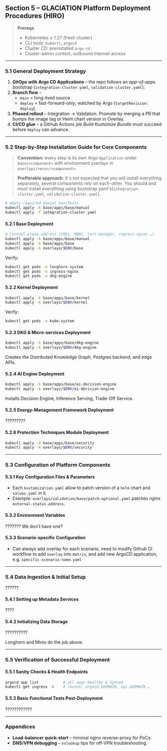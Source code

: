 ## Section&nbsp;5 – GLACIATION Platform Deployment Procedures (HIRO)

> **Prereqs**  
> * Kubernetes ≥ 1.27 (fresh cluster)  
> * CLI tools: `kubectl`, `argocd`
> * Cluster CD: preinstalled `argo-cd`
> * Cluster-admin context, outbound Internet access  

---

### 5.1 General Deployment Strategy  

1. **GitOps with Argo CD Applications** – the repo follows an *app-of-apps* bootstrap (`integration-cluster.yaml`, `validation-cluster.yaml`).  
2. **Branch flow** –  
   * `main` = long-lived source  
   * `deploy` = fast-forward-only; watched by Argo (`targetRevision: deploy`).  
3. **Phased rollout** – Integration → Validation. Promote by merging a PR that bumps the image tag or Helm chart version in Overlay.  
4. **CI/CD glue** – a GitHub Actions job *Build Kustomize Bundle* must succeed before `deploy` can advance.  

---

### 5.2 Step-by-Step Installation Guide for Core Components  

> **Convention:** every step is its own Argo `Application` under `base/<component>` with environment overlays in `overlays/<env>/<component>`. 

> **Prefferable approach:** It´s not expected that you will install everything separately, several components rely on each-other. You should and must install everything using bootstrap yaml's(`integration-cluster.yaml`, `validation-cluster.yaml`). 

```bash
# Apply required manual manifests
kubectl apply -k base/apps/base/manual
kubectl apply -f integration-cluster.yaml
```


#### 5.2.1 Base Deployment 

```bash
# Control-plane add-ons (CRDs, RBAC, cert-manager, ingress-nginx …)
kubectl apply -k base/apps/base/manual
kubectl apply -k base/apps/base
kubectl apply -k overlays/$ENV/base
```

Verify:
```bash
kubectl get pods -n longhorn-system
kubectl get pods -n ingress-nginx
kubectl get pods -n dkg-engine
```


#### 5.2.2 Kernel Deployment  

```bash
kubectl apply -k base/apps/base/kernel
kubectl apply -k overlays/$ENV/kernel
```

Verify:
```bash
kubectl get pods -n kube-system
```

#### 5.2.3 DKG & Micro-services Deployment  

```bash
kubectl apply -k base/apps/base/dkg-engine
kubectl apply -k overlays/$ENV/dkg-engine
```
Creates the Distributed Knowledge Graph, Postgres backend, and edge APIs.

#### 5.2.4 AI Engine Deployment  

```bash
kubectl apply -k base/apps/base/ai-decision-engine
kubectl apply -k overlays/$ENV/ai-decision-engine
```
Installs Decision Engine, Inference Serving, Trade-Off Service.

#### 5.2.5 Energy-Management Framework Deployment  

?????????

#### 5.2.6 Protection Techniques Module Deployment  

```bash
kubectl apply -k base/apps/base/security
kubectl apply -k overlays/$ENV/security
```

---

### 5.3 Configuration of Platform Components  

#### 5.3.1 Key Configuration Files & Parameters  
* Each `kustomization.yaml` allow to patch version of a `helm` chart and `values.yaml` in it. 
* Example: `overlays/validation/base/patch-optional.yaml` patches nginx `external-status-address`.

#### 5.3.2 Environment Variables  

??????? We don't have one?

#### 5.3.3 Scenario-specific Configuration  
* Can always add overlay for each scenario, need to modify Github CI workflow to add `overlay` into `matrix`, and add new ArgoCD application, e.g. `specific-scenario-name.yaml`

---

### 5.4 Data Ingestion & Initial Setup  

??????
#### 5.4.1 Setting up Metadata Services  

????

#### 5.4.2 Initializing Data Storage  

??????????

Longhorn and Minio do the job above.

---

### 5.5 Verification of Successful Deployment  

#### 5.5.1 Sanity Checks & Health Endpoints  

```bash
argocd app list           # all apps Healthy & Synced
kubectl get ingress -A    # routes: argocd.$DOMAIN, api.$DOMAIN …
```

#### 5.5.2 Basic Functional Tests Post-Deployment  

????????????

---

### Appendices  

* **Load-balancer quick-start** – minimal nginx reverse-proxy for PoCs.  
* **DNS/VPN debugging** – `nslookup` tips for off-VPN troubleshooting.  
